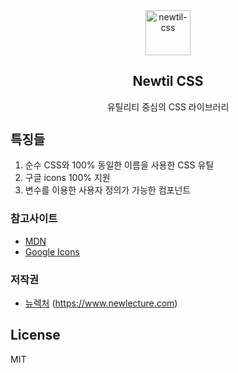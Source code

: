 <section align="center">
  <div>
    <a href="https://newlecture-corp.github.io/newtil-css/">
      <img
        src="https://github.com/newlecture-corp/newtil-css/blob/main/docs/public/logo.png"
        alt="newtil-css"
        height="72"
      />
    </a>
  </div>
  <h1>
    <strong>
      Newtil CSS
    </strong>
  </h1> 
  <p>
    유틸리티 중심의 CSS 라이브러리
  </p>
  
</section>

<section>
  <h1 style="font-size:20px">특징들</h1>
  <ol>
    <li>순수 CSS와 100% 동일한 이름을 사용한 CSS 유틸</li>
    <li>구글 icons 100% 지원 </li>
    <li>변수를 이용한 사용자 정의가 가능한 컴포넌트</li>
  </ol>
</section>

### 참고사이트

- [MDN](https://developer.mozilla.org/)
- [Google Icons](https://fonts.google.com/icons)

### 저작권

- [뉴렉처](https://www.newlecture.com) (https://www.newlecture.com)

## License

MIT

